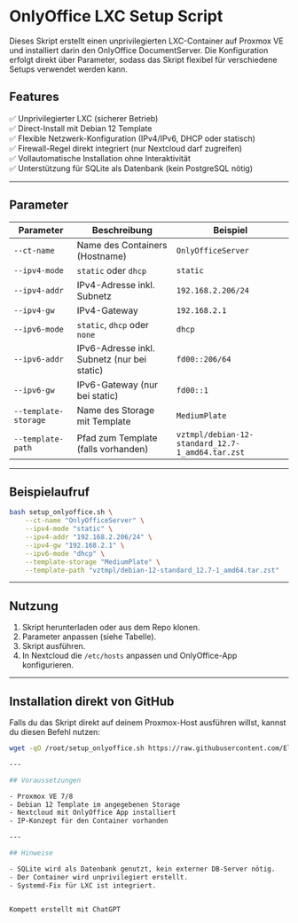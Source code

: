 # OnlyOffice LXC Setup Script

Dieses Skript erstellt einen unprivilegierten LXC-Container auf Proxmox VE und installiert darin den OnlyOffice DocumentServer. Die Konfiguration erfolgt direkt über Parameter, sodass das Skript flexibel für verschiedene Setups verwendet werden kann.

## Features

✅ Unprivilegierter LXC (sicherer Betrieb)  
✅ Direct-Install mit Debian 12 Template  
✅ Flexible Netzwerk-Konfiguration (IPv4/IPv6, DHCP oder statisch)  
✅ Firewall-Regel direkt integriert (nur Nextcloud darf zugreifen)  
✅ Vollautomatische Installation ohne Interaktivität  
✅ Unterstützung für SQLite als Datenbank (kein PostgreSQL nötig)

---

## Parameter

| Parameter | Beschreibung | Beispiel |
|---|---|---|
| `--ct-name` | Name des Containers (Hostname) | `OnlyOfficeServer` |
| `--ipv4-mode` | `static` oder `dhcp` | `static` |
| `--ipv4-addr` | IPv4-Adresse inkl. Subnetz | `192.168.2.206/24` |
| `--ipv4-gw` | IPv4-Gateway | `192.168.2.1` |
| `--ipv6-mode` | `static`, `dhcp` oder `none` | `dhcp` |
| `--ipv6-addr` | IPv6-Adresse inkl. Subnetz (nur bei static) | `fd00::206/64` |
| `--ipv6-gw` | IPv6-Gateway (nur bei static) | `fd00::1` |
| `--template-storage` | Name des Storage mit Template | `MediumPlate` |
| `--template-path` | Pfad zum Template (falls vorhanden) | `vztmpl/debian-12-standard_12.7-1_amd64.tar.zst` |

---

## Beispielaufruf

```bash
bash setup_onlyoffice.sh \
    --ct-name "OnlyOfficeServer" \
    --ipv4-mode "static" \
    --ipv4-addr "192.168.2.206/24" \
    --ipv4-gw "192.168.2.1" \
    --ipv6-mode "dhcp" \
    --template-storage "MediumPlate" \
    --template-path "vztmpl/debian-12-standard_12.7-1_amd64.tar.zst"
```

---

## Nutzung

1. Skript herunterladen oder aus dem Repo klonen.
2. Parameter anpassen (siehe Tabelle).
3. Skript ausführen.
4. In Nextcloud die `/etc/hosts` anpassen und OnlyOffice-App konfigurieren.

---

## Installation direkt von GitHub

Falls du das Skript direkt auf deinem Proxmox-Host ausführen willst, kannst du diesen Befehl nutzen:

```bash
wget -qO /root/setup_onlyoffice.sh https://raw.githubusercontent.com/Elektrofussel/onlyoffice-setup/main/setup_onlyoffice.sh && chmod +x /root/setup_onlyoffice.sh

---

## Voraussetzungen

- Proxmox VE 7/8
- Debian 12 Template im angegebenen Storage
- Nextcloud mit OnlyOffice App installiert
- IP-Konzept für den Container vorhanden

---

## Hinweise

- SQLite wird als Datenbank genutzt, kein externer DB-Server nötig.
- Der Container wird unprivilegiert erstellt.
- Systemd-Fix für LXC ist integriert.


Kompett erstellt mit ChatGPT
